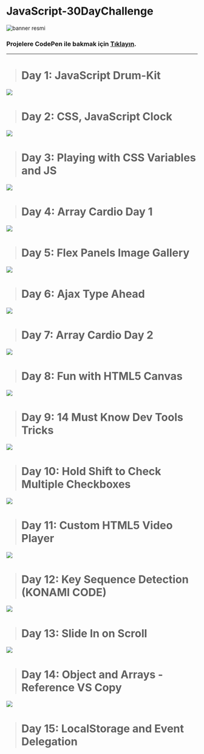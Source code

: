 # JavaScript-30DayChallenge

![banner resmi](https://github.com/MelisaAtaseven/JavaScript-30DayChallenge/blob/master/01-javascript-drum-kit/JavaScript30.png)
### Projelere CodePen ile bakmak için [Tıklayın]( https://codepen.io/atasevenmelisa).
---
># Day 1: JavaScript Drum-Kit
![](https://github.com/MelisaAtaseven/JavaScript-30DayChallenge/blob/master/01-javascript-drum-kit/drum-kit.png)

># Day 2: CSS, JavaScript Clock
![](https://github.com/MelisaAtaseven/JavaScript-30DayChallenge/blob/master/02-css-js-clock/clock.png )

># Day 3: Playing with CSS Variables and JS
![](https://github.com/MelisaAtaseven/JavaScript-30DayChallenge/blob/master/03-css-veriables-js/css-veriables-js.png)

># Day 4: Array Cardio Day 1
![](https://github.com/MelisaAtaseven/JavaScript-30DayChallenge/blob/master/04-array-cardio-day-1/ArrayCardio.png)

># Day 5: Flex Panels Image Gallery
![](https://github.com/MelisaAtaseven/JavaScript-30DayChallenge/blob/master/05-flex-panel-gallery/flexgallery.png)

># Day 6: Ajax Type Ahead
![]( https://github.com/MelisaAtaseven/JavaScript-30DayChallenge/blob/master/06-ajax-type-ahead/ajax-type-ahead.png)

># Day 7: Array Cardio Day 2
![](  https://github.com/MelisaAtaseven/JavaScript-30DayChallenge/blob/master/07-array-cardio-day-2/array-cardio-day-2.png)

># Day 8: Fun with HTML5 Canvas
![](  https://github.com/MelisaAtaseven/JavaScript-30DayChallenge/blob/master/08-fun-with-html-canvas/canvas.png)

># Day 9: 14 Must Know Dev Tools Tricks
![]( https://github.com/MelisaAtaseven/JavaScript-30DayChallenge/blob/master/09-dev-tools-tricks/tools.png)

># Day 10: Hold Shift to Check Multiple Checkboxes
![]( https://github.com/MelisaAtaseven/JavaScript-30DayChallenge/blob/master/10-hold-shift-check-checkboxes/checkboxes.png)

># Day 11: Custom HTML5 Video Player
![]( https://github.com/MelisaAtaseven/JavaScript-30DayChallenge/blob/master/11-custom-video-player/image%2014.png )

># Day 12: Key Sequence Detection (KONAMI CODE)
![]( https://github.com/MelisaAtaseven/JavaScript-30DayChallenge/blob/master/12-key-sequence-detection/image%2013.png  )

># Day 13: Slide In on Scroll
![]( https://github.com/MelisaAtaseven/JavaScript-30DayChallenge/blob/master/13-slide-in-on-scroll/image%2015.png  )

># Day 14: Object and Arrays - Reference VS Copy
![]( https://github.com/MelisaAtaseven/JavaScript-30DayChallenge/blob/master/14-js-references-copying/image%2017.png  )

># Day 15: LocalStorage and Event Delegation
![](   )

># 
![](   )


